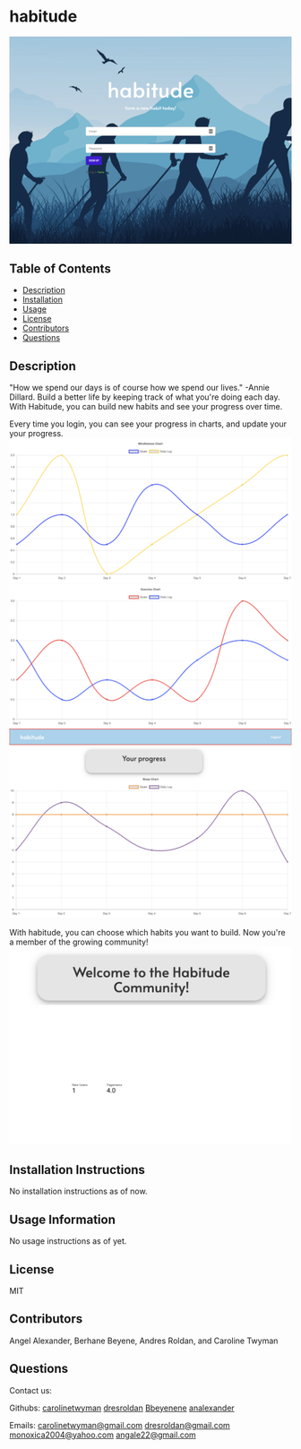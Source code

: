 
  
# habitude

![project image](./imgs/habit5.png)

## Table of Contents
* [Description](#description)
* [Installation](#installation)
* [Usage](#usage)
* [License](#license)
* [Contributors](#contributors)
* [Questions](#questions)

## Description
"How we spend our days is of course how we spend our lives." -Annie Dillard. Build a better life by keeping track of what you're doing each day. With Habitude, you can build new habits and see your progress over time. 

Every time you login, you can see your progress in charts, and update your your progress.
![project image](./imgs/habit3.png)
![project image](./imgs/habit2.png)
![project image](./imgs/habit4.png)

With habitude, you can choose which habits you want to build. Now you're a member of the growing community! 
![project image](./imgs/habit1.png)

## Installation Instructions
No installation instructions as of now.

## Usage Information
No usage instructions as of yet.

## License
MIT

## Contributors
Angel Alexander, Berhane Beyene, Andres Roldan, and Caroline Twyman

## Questions
Contact us:

Githubs: 
[carolinetwyman](https://github.com/carolinetwyman)
[dresroldan](https://github.com/dresroldan)
[Bbeyenene](https://github.com/Bbeyenene)
[analexander](https://github.com/analexander)

Emails: 
[carolinetwyman@gmail.com](carolinetwyman@gmail.com)
[dresroldan@gmail.com](dresroldan@gmail.com)
[monoxica2004@yahoo.com](monoxica2004@yahoo.com) 
[angale22@gmail.com](angale22@gmail.com)
